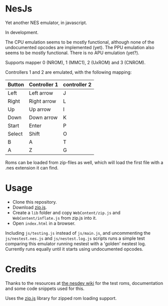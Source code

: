 # NesJs

Yet another NES emulator, in javascript.

In development.

The CPU emulation seems to be mostly functional, although none of the undocumented opcodes are implemented (yet). The PPU emulation also seems to be mostly functional. There is no APU emulation (yet?).

Supports mapper 0 (NROM), 1 (MMC1), 2 (UxROM) and 3 (CNROM).

Controllers 1 and 2 are emulated, with the following mapping:

| Button | Controller 1 | controller 2 |
| ------ | ------------ | ------------ |
| Left   | Left arrow   | J            |
| Right  | Right arrow  | L            |
| Up     | Up arrow     | I            |
| Down   | Down arrow   | K            |
| Start  | Enter        | P            |
| Select | Shift        | O            |
| B      | A            | T            |
| A      | Z            | G            |

Roms can be loaded from zip-files as well, which will load the first file with a .nes extension it can find.

# Usage

- Clone this repository.
- Download [zip.js](https://gildas-lormeau.github.io/zip.js/).
- Create a `lib` folder and copy `WebContent/zip.js` and `WebContent/inflate.js` from zip.js into it.
- Open `index.html` in a browser.

Including `js/testing.js` instead of `js/main.js`, and uncommenting the `js/nestest.nes.js` and `js/nestest.log.js` scripts runs a simple test comparing this emulator running nestest with a 'golden' nestest log. Currently runs equally until it starts using undocumented opcodes.

# Credits

Thanks to the resources at [the nesdev wiki](http://wiki.nesdev.com/w/index.php/Nesdev_Wiki) for the test roms, documentation and some code snippets used for this.

Uses the [zip.js](https://gildas-lormeau.github.io/zip.js/) library for zipped rom loading support.
